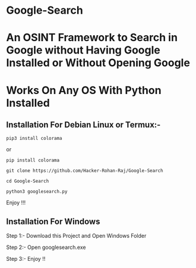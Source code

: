 # Google-Search
# An OSINT Framework to Search in Google without Having Google Installed or Without Opening Google
# Works On Any OS With Python Installed

## Installation For Debian Linux or Termux:- 
```
pip3 install colorama
```
or
```
pip install colorama
```
```
git clone https://github.com/Hacker-Rohan-Raj/Google-Search
```
```
cd Google-Search
```
```
python3 googlesearch.py
```
Enjoy !!!

## Installation For Windows
Step 1:- Download this Project and Open Windows Folder

Step 2:- Open googlesearch.exe

Step 3:- Enjoy !!


